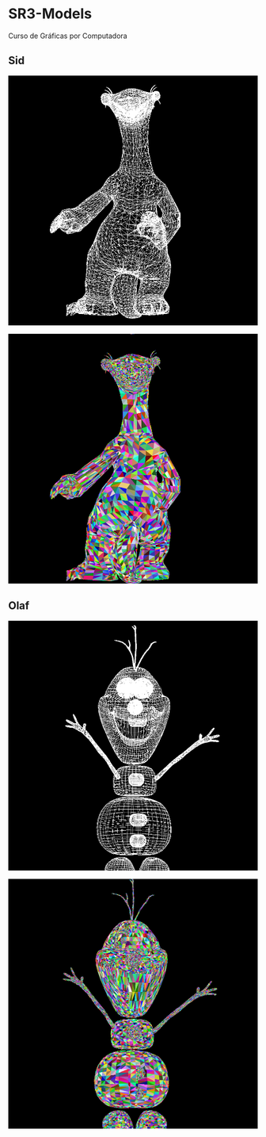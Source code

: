 # SR3-Models
Curso de Gráficas por Computadora

## Sid

![sid](https://github.com/dianaxime/SR3-Models/blob/master/sid.bmp?raw=true)

![sidRelleno](https://github.com/dianaxime/SR3-Models/blob/master/sidRelleno.bmp?raw=true)


## Olaf

![olaf](https://github.com/dianaxime/SR3-Models/blob/master/olaf.bmp?raw=true)

![olafRelleno](https://github.com/dianaxime/SR3-Models/blob/master/olafRelleno.bmp?raw=true)
